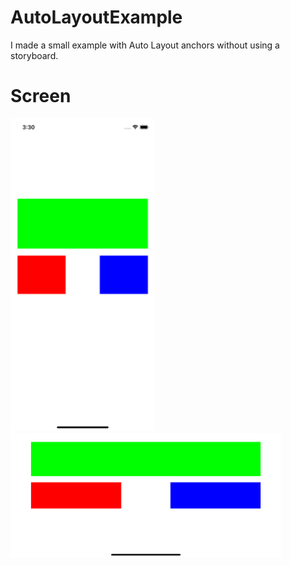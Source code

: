 # AutoLayoutExample

I made a small example with Auto Layout anchors without using a storyboard.

# Screen
<img height = 500 width = full src="images/1.png"> <img height = 200 width = full src="images/2.png">
